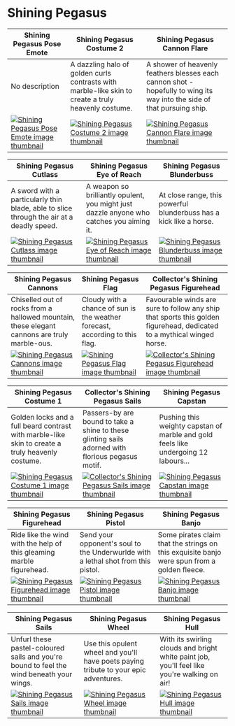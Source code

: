 # Shining Pegasus

| Shining Pegasus Pose Emote | Shining Pegasus Costume 2 | Shining Pegasus Cannon Flare |
| -------------------------- | ------------------------- | ---------------------------- |
| No description | A dazzling halo of golden curls contrasts with marble-like skin to create a truly heavenly costume. | A shower of heavenly feathers blesses each cannon shot - hopefully to wing its way into the side of that pursuing ship. |
| [![Shining Pegasus Pose Emote image thumbnail](https://seaofthieves.wiki.gg/images/0/0e/Shining_Pegasus_Pose_Emote.png)](https://seaofthieves.wiki.gg/wiki/Shining_Pegasus_Pose_Emote) | [![Shining Pegasus Costume 2 image thumbnail](https://seaofthieves.wiki.gg/images/3/3a/Shining_Pegasus_Costume_2.png)](https://seaofthieves.wiki.gg/wiki/Shining_Pegasus_Costume_2) | [![Shining Pegasus Cannon Flare image thumbnail](https://seaofthieves.wiki.gg/images/0/0d/Shining_Pegasus_Cannon_Flare.png)](https://seaofthieves.wiki.gg/wiki/Shining_Pegasus_Cannon_Flare) |

| Shining Pegasus Cutlass | Shining Pegasus Eye of Reach | Shining Pegasus Blunderbuss |
| ----------------------- | ---------------------------- | --------------------------- |
| A sword with a particularly thin blade, able to slice through the air at a deadly speed. | A weapon so brilliantly opulent, you might just dazzle anyone who catches you aiming it. | At close range, this powerful blunderbuss has a kick like a horse. |
| [![Shining Pegasus Cutlass image thumbnail](https://seaofthieves.wiki.gg/images/b/bf/Shining_Pegasus_Cutlass.png)](https://seaofthieves.wiki.gg/wiki/Shining_Pegasus_Cutlass) | [![Shining Pegasus Eye of Reach image thumbnail](https://seaofthieves.wiki.gg/images/1/1f/Shining_Pegasus_Eye_of_Reach.png)](https://seaofthieves.wiki.gg/wiki/Shining_Pegasus_Eye_of_Reach) | [![Shining Pegasus Blunderbuss image thumbnail](https://seaofthieves.wiki.gg/images/4/44/Shining_Pegasus_Blunderbuss.png)](https://seaofthieves.wiki.gg/wiki/Shining_Pegasus_Blunderbuss) |

| Shining Pegasus Cannons | Shining Pegasus Flag | Collector's Shining Pegasus Figurehead |
| ----------------------- | -------------------- | -------------------------------------- |
| Chiselled out of rocks from a hallowed mountain, these elegant cannons are truly marble-ous. | Cloudy with a chance of sun is the weather forecast, according to this flag. | Favourable winds are sure to follow any ship that sports this golden figurehead, dedicated to a mythical winged horse. |
| [![Shining Pegasus Cannons image thumbnail](https://seaofthieves.wiki.gg/images/3/33/Shining_Pegasus_Cannons.png)](https://seaofthieves.wiki.gg/wiki/Shining_Pegasus_Cannons) | [![Shining Pegasus Flag image thumbnail](https://seaofthieves.wiki.gg/images/9/90/Shining_Pegasus_Flag.png)](https://seaofthieves.wiki.gg/wiki/Shining_Pegasus_Flag) | [![Collector's Shining Pegasus Figurehead image thumbnail](https://seaofthieves.wiki.gg/images/e/e2/Collector%27s_Shining_Pegasus_Figurehead.png)](https://seaofthieves.wiki.gg/wiki/Collector's_Shining_Pegasus_Figurehead) |

| Shining Pegasus Costume 1 | Collector's Shining Pegasus Sails | Shining Pegasus Capstan |
| ------------------------- | --------------------------------- | ----------------------- |
| Golden locks and a full beard contrast with marble-like skin to create a truly heavenly costume. | Passers-by are bound to take a shine to these glinting sails adorned with florious pegasus motif. | Pushing this weighty capstan of marble and gold feels like undergoing 12 labours... |
| [![Shining Pegasus Costume 1 image thumbnail](https://seaofthieves.wiki.gg/images/4/47/Shining_Pegasus_Costume_1.png)](https://seaofthieves.wiki.gg/wiki/Shining_Pegasus_Costume_1) | [![Collector's Shining Pegasus Sails image thumbnail](https://seaofthieves.wiki.gg/images/e/e3/Collector%27s_Shining_Pegasus_Sails.png)](https://seaofthieves.wiki.gg/wiki/Collector's_Shining_Pegasus_Sails) | [![Shining Pegasus Capstan image thumbnail](https://seaofthieves.wiki.gg/images/b/b0/Shining_Pegasus_Capstan.png)](https://seaofthieves.wiki.gg/wiki/Shining_Pegasus_Capstan) |

| Shining Pegasus Figurehead | Shining Pegasus Pistol | Shining Pegasus Banjo |
| -------------------------- | ---------------------- | --------------------- |
| Ride like the wind with the help of this gleaming marble figurehead. | Send your opponent's soul to the Underwurlde with a lethal shot from this pistol. | Some pirates claim that the strings on this exquisite banjo were spun from a golden fleece. |
| [![Shining Pegasus Figurehead image thumbnail](https://seaofthieves.wiki.gg/images/a/a2/Shining_Pegasus_Figurehead.png)](https://seaofthieves.wiki.gg/wiki/Shining_Pegasus_Figurehead) | [![Shining Pegasus Pistol image thumbnail](https://seaofthieves.wiki.gg/images/4/44/Shining_Pegasus_Pistol.png)](https://seaofthieves.wiki.gg/wiki/Shining_Pegasus_Pistol) | [![Shining Pegasus Banjo image thumbnail](https://seaofthieves.wiki.gg/images/c/c8/Shining_Pegasus_Banjo.png)](https://seaofthieves.wiki.gg/wiki/Shining_Pegasus_Banjo) |

| Shining Pegasus Sails | Shining Pegasus Wheel | Shining Pegasus Hull |
| --------------------- | --------------------- | -------------------- |
| Unfurl these pastel-coloured sails and you're bound to feel the wind beneath your wings. | Use this opulent wheel and you'll have poets paying tribute to your epic adventures. | With its swirling clouds and bright white paint job, you'll feel like you're walking on air! |
| [![Shining Pegasus Sails image thumbnail](https://seaofthieves.wiki.gg/images/5/57/Shining_Pegasus_Sails.png)](https://seaofthieves.wiki.gg/wiki/Shining_Pegasus_Sails) | [![Shining Pegasus Wheel image thumbnail](https://seaofthieves.wiki.gg/images/0/07/Shining_Pegasus_Wheel.png)](https://seaofthieves.wiki.gg/wiki/Shining_Pegasus_Wheel) | [![Shining Pegasus Hull image thumbnail](https://seaofthieves.wiki.gg/images/9/9a/Shining_Pegasus_Hull.png)](https://seaofthieves.wiki.gg/wiki/Shining_Pegasus_Hull) |
